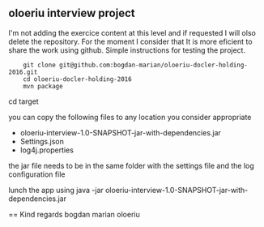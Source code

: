 ## oloeriu interview project 

I'm not adding the exercice content
at this level and if requested I will olso delete the repository. For the moment
I consider that It is more eficient to share the work using github. 
 Simple instructions for testing the project. 
```
	git clone git@github.com:bogdan-marian/oloeriu-docler-holding-2016.git
	cd oloeriu-docler-holding-2016
	mvn package
```

cd target

you can copy the following files to any location you consider appropriate
- oloeriu-interview-1.0-SNAPSHOT-jar-with-dependencies.jar
- Settings.json
- log4j.properties

the jar file needs to be in the same folder with the settings file and the 
log configuration file
 
lunch the app using
java -jar oloeriu-interview-1.0-SNAPSHOT-jar-with-dependencies.jar

== 
Kind regards
bogdan marian oloeriu
